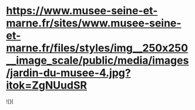 # https://www.musee-seine-et-marne.fr/sites/www.musee-seine-et-marne.fr/files/styles/img__250x250__image_scale/public/media/images/jardin-du-musee-4.jpg?itok=ZgNUudSR

![](
